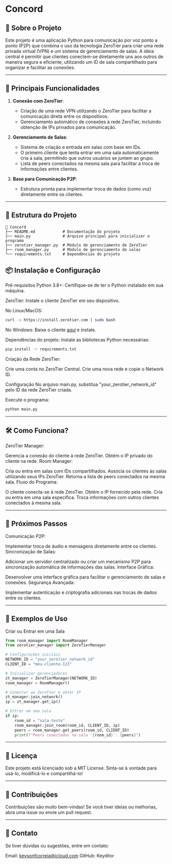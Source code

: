 # Concord

## 📜 Sobre o Projeto
Este projeto é uma aplicação Python para comunicação por voz ponto a ponto (P2P) que combina o uso da tecnologia ZeroTier para criar uma rede privada virtual (VPN) e um sistema de gerenciamento de salas. A ideia central é permitir que clientes conectem-se diretamente uns aos outros de maneira segura e eficiente, utilizando um ID de sala compartilhado para organizar e facilitar as conexões.

---

## 🚀 Principais Funcionalidades
1. **Conexão com ZeroTier**:
   - Criação de uma rede VPN utilizando o ZeroTier para facilitar a comunicação direta entre os dispositivos.
   - Gerenciamento automático de conexões à rede ZeroTier, incluindo obtenção de IPs privados para comunicação.

2. **Gerenciamento de Salas**:
   - Sistema de criação e entrada em salas com base em IDs.
   - O primeiro cliente que tenta entrar em uma sala automaticamente cria a sala, permitindo que outros usuários se juntem ao grupo.
   - Lista de peers conectados na mesma sala para facilitar a troca de informações entre clientes.

3. **Base para Comunicação P2P**:
   - Estrutura pronta para implementar troca de dados (como voz) diretamente entre os clientes.

---

## 📂 Estrutura do Projeto
```plaintext
📁 Concord
├── README.md            # Documentação do projeto
├── main.py              # Arquivo principal para inicializar o programa
├── zerotier_manager.py  # Módulo de gerenciamento de ZeroTier
├── room_manager.py      # Módulo de gerenciamento de salas
└── requirements.txt     # Dependências do projeto
```

## 📦 Instalação e Configuração
Pré-requisitos
Python 3.8+: Certifique-se de ter o Python instalado em sua máquina.

ZeroTier: Instale o cliente ZeroTier em seu dispositivo.

No Linux/MacOS:
```bash
curl -s https://install.zerotier.com | sudo bash
```
No Windows: Baixe o cliente [aqui](https://www.zerotier.com/download/) e instale.

Dependências do projeto: Instale as bibliotecas Python necessárias:

```bash
pip install -r requirements.txt
```

Criação da Rede ZeroTier:

Crie uma conta no ZeroTier Central.
Crie uma nova rede e copie o Network ID.

Configuração
No arquivo main.py, substitua "your_zerotier_network_id" pelo ID da rede ZeroTier criada.

Execute o programa:
```bash
python main.py
```

---

## 🛠️ Como Funciona?
ZeroTier Manager:

Gerencia a conexão do cliente à rede ZeroTier.
Obtém o IP privado do cliente na rede.
Room Manager:

Cria ou entra em salas com IDs compartilhados.
Associa os clientes às salas utilizando seus IPs ZeroTier.
Retorna a lista de peers conectados na mesma sala.
Fluxo do Programa:

O cliente conecta-se à rede ZeroTier.
Obtém o IP fornecido pela rede.
Cria ou entra em uma sala específica.
Troca informações com outros clientes conectados à mesma sala.

---

## 🔧 Próximos Passos
Comunicação P2P:

Implementar troca de áudio e mensagens diretamente entre os clientes.
Sincronização de Salas:

Adicionar um servidor centralizado ou criar um mecanismo P2P para sincronização automática de informações das salas.
Interface Gráfica:

Desenvolver uma interface gráfica para facilitar o gerenciamento de salas e conexões.
Segurança Avançada:

Implementar autenticação e criptografia adicionais nas trocas de dados entre os clientes.

---

## 📖 Exemplos de Uso

Criar ou Entrar em uma Sala
```python
from room_manager import RoomManager
from zerotier_manager import ZeroTierManager

# Configurações iniciais
NETWORK_ID = "your_zerotier_network_id"
CLIENT_ID = "meu-cliente-123"

# Inicializar gerenciadores
zt_manager = ZeroTierManager(NETWORK_ID)
room_manager = RoomManager()

# Conectar ao ZeroTier e obter IP
zt_manager.join_network()
ip = zt_manager.get_ip()

# Entrar em uma sala
if ip:
    room_id = "sala-teste"
    room_manager.join_room(room_id, CLIENT_ID, ip)
    peers = room_manager.get_peers(room_id, CLIENT_ID)
    print(f"Peers conectados na sala '{room_id}': {peers}")
```

---

## 📜 Licença
Este projeto está licenciado sob a MIT License. Sinta-se à vontade para usá-lo, modificá-lo e compartilhá-lo!

---

## 🤝 Contribuições
Contribuições são muito bem-vindas! Se você tiver ideias ou melhorias, abra uma issue ou envie um pull request.

---

## 💬 Contato
Se tiver dúvidas ou sugestões, entre em contato:

Email: keysonfcorreia@icloud.com
GitHub: Keyditor
